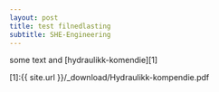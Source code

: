 ```yaml
---
layout: post
title: test filnedlasting
subtitle: SHE-Engineering
---
```


some text and [hydraulikk-komendie][1]




[1]:{{ site.url }}/_download/Hydraulikk-kompendie.pdf